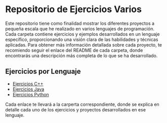 # Repositorio de Ejercicios Varios

Este repositorio tiene como finalidad mostrar los diferentes proyectos a pequeña escala que he realizado en varios lenguajes de programación. Cada carpeta contiene ejercicios y ejemplos desarrollados en un lenguaje específico, proporcionando una visión clara de las habilidades y técnicas aplicadas. Para obtener más información detallada sobre cada proyecto, te recomiendo seguir el enlace del README de cada carpeta, donde encontrarás una descripción más completa de lo que se ha desarrollado.

## Ejercicios por Lenguaje

- [Ejercicios C++](https://github.com/Joskmy/Ejercicios-varios/tree/main/EjerciciosC%2B%2B)
- [Ejercicios Java](https://github.com/Joskmy/Ejercicios-varios/tree/main/EjerciciosJava)
- [Ejercicios Python](https://github.com/Joskmy/Ejercicios-varios/tree/main/EjerciciosPython)

Cada enlace te llevará a la carperta correspondiente, donde se explica en detalle cada uno de los ejercicios y proyectos desarrollados en ese lenguaje.

